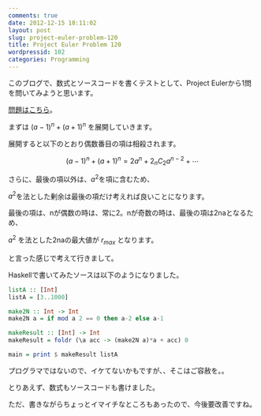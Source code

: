 ```yaml
---
comments: true
date: 2012-12-15 18:11:02
layout: post
slug: project-euler-problem-120
title: Project Euler Problem 120
wordpressid: 102
categories: Programming
---
```


このブログで、数式とソースコードを書くテストとして、Project Eulerから1問を問いてみようと思います。

[問題はこちら](http://projecteuler.net/problem=120)。

<!--more-->

まずは  $(a-1)^{n}+(a+1)^{n}$ を展開していきます。

展開すると以下のとおり偶数番目の項は相殺されます。

$$(a-1)^{n}+(a+1)^{n}=2a^{n}+2_{n}C_{2}a^{n-2}+\cdots$$

さらに、最後の項以外は、$a^{2}$を項に含むため、

$a^{2}$を法とした剰余は最後の項だけ考えれば良いことになります。

最後の項は、nが偶数の時は、常に2。nが奇数の時は、最後の項は2naとなるため、

$a^{2}$ を法とした2naの最大値が $r_{max}$ となります。

と言った感じで考えて行きまして。

Haskellで書いてみたソースは以下のようになりました。

```haskell
listA :: [Int]
listA = [3..1000]

make2N :: Int -> Int
make2N a = if mod a 2 == 0 then a-2 else a-1

makeResult :: [Int] -> Int
makeResult = foldr (\a acc -> (make2N a)*a + acc) 0

main = print $ makeResult listA
```

プログラマではないので、イケてないかもですが、、そこはご容赦を。。

とりあえず、数式もソースコードも書けました。

ただ、書きながらちょっとイマイチなところもあったので、今後要改善ですね。
